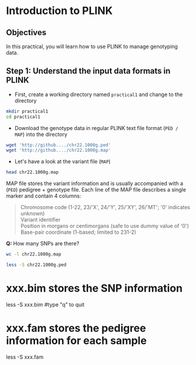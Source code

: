 # Introduction to PLINK

## Objectives
In this practical, you will learn how to use PLINK to manage genotyping data.

## Step 1: Understand the input data formats in PLINK
- First, create a working directory named `practical1` and change to the directory
```bash
mkdir practical1
cd practical1
```
- Download the genotype data in regular PLINK text file format (`PED / MAP`) into the directory
```bash
wget 'http://github..../chr22.1000g.ped'
wget 'http://github..../chr22.1000g.map'
```
- Let's have a look at the variant file (`MAP`)
```bash
head chr22.1000g.map
```
MAP file stores the variant information and is usually accompanied with a (`PED`) pedigree + genotype file.
Each line of the MAP file describes a single marker and contain 4 columns:

> Chromosome code (1-22, 23/'X', 24/'Y', 25/'XY', 26/'MT'; '0' indicates unknown)<br>
> Variant identifier<br>
> Position in morgans or centimorgans (safe to use dummy value of '0')<br>
> Base-pair coordinate (1-based; limited to 231-2)

**Q:** How many SNPs are there?
```bash
wc -l chr22.1000g.map
```
```bash
less -S chr22.1000g.ped
```
# xxx.bim stores the SNP information
less -S xxx.bim   #type "q" to quit

# xxx.fam stores the pedigree information for each sample
less -S xxx.fam
```
